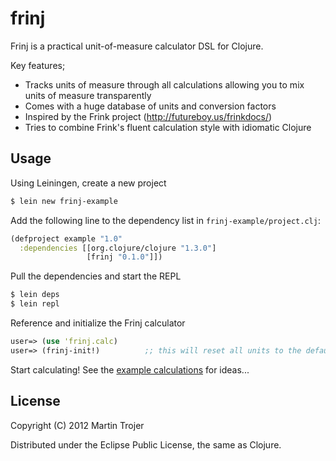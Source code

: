 # frinj

Frinj is a practical unit-of-measure calculator DSL for Clojure.

Key features;

* Tracks units of measure through all calculations allowing you to mix units of measure transparently
* Comes with a huge database of units and conversion factors
* Inspired by the Frink project (http://futureboy.us/frinkdocs/)
* Tries to combine Frink's fluent calculation style with idiomatic Clojure

## Usage

Using Leiningen, create a new project

```sh
$ lein new frinj-example
```

Add the following line to the dependency list in `frinj-example/project.clj`:

```clj
(defproject example "1.0"
  :dependencies [[org.clojure/clojure "1.3.0"]
                 [frinj "0.1.0"]])
```

Pull the dependencies and start the REPL

```sh
$ lein deps
$ lein repl
```

Reference and initialize the Frinj calculator

```clj
user=> (use 'frinj.calc)
user=> (frinj-init!)          ;; this will reset all units to the defaults
```

Start calculating! See the [example calculations](https://github.com/martintrojer/frinj/blob/master/src/frinj/examples.clj "example calculations") for ideas...

## License

Copyright (C) 2012 Martin Trojer

Distributed under the Eclipse Public License, the same as Clojure.
